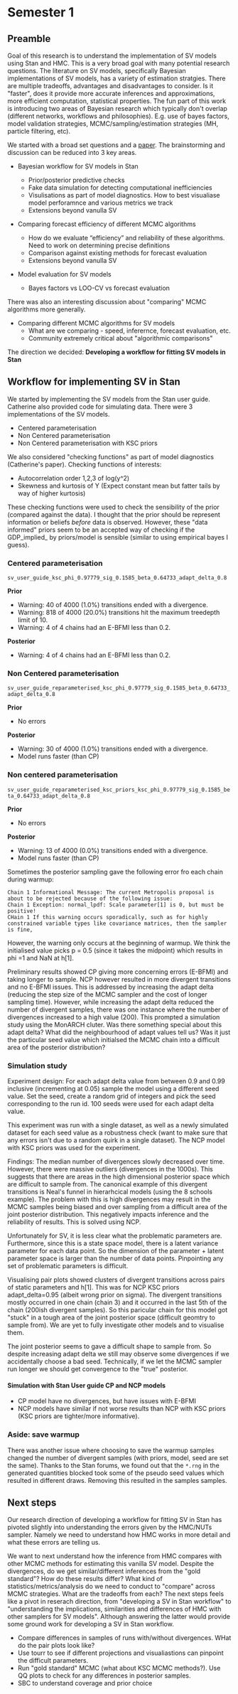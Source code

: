 # Semester 1

## Preamble
Goal of this research is to understand the implementation of SV models using Stan and HMC. This is a very broad goal with many potential research questions. The literature on SV models, specifically Bayesian implementations of SV models, has a variety of estimation stratgies. There are multiple tradeoffs, advantages and disadvantages to consider. Is it "faster", does it provide more accurate inferences and approximations, more efficient computation, statistical properties. The fun part of this work is introducing two areas of Bayesian research which typically don't overlap (different networks, workflows and philosophies). E.g. use of bayes factors, model validation strategies, MCMC/sampling/estimation strategies (MH, particle filtering, etc).

We started with a broad set questions and a [paper](https://arxiv.org/abs/1712.02326). The brainstorming and discussion can be reduced into 3 key areas.

- Bayesian workflow for SV models in Stan
    + Prior/posterior predictive checks
    + Fake data simulation for detecting computational inefficiencies
    + Visulisations as part of model diagnostics. How to best visualiase model perforamnce and various metrics we track
    + Extensions beyond vanulla SV

- Comparing forecast efficiency of different MCMC algorithms
    + How do we evaluate “efficiency” and reliability of these algorithms. Need to work on determining precise definitions
    + Comparison against existing methods for forecast evaluation
    + Extensions beyond vanulla SV

- Model evaluation for SV models
    + Bayes factors vs LOO-CV vs forecast evaluation

There was also an interesting discussion about "comparing" MCMC algorithms more generally.

- Comparing different MCMC algorithms for SV models
    + What are we comparing - speed, inferernce, forecast evaluation, etc. 
    + Community extremely critical about "algorithmic comparisons"

The direction we decided: **Developing a workflow for fitting SV models in Stan**

## Workflow for implementing SV in Stan
We started by implementing the SV models from the Stan user guide. Catherine also provided code for simulating data. There were 3 implementations of the SV models.

- Centered parameterisation
- Non Centered parameterisation
- Non Centered parameterisation with KSC priors

We also considered "checking functions" as part of model diagnostics (Catherine's paper). Checking functions of interests:

- Autocorrelation order 1,2,3 of log(y^2)
- Skewness and kurtosis of Y (Expect constant mean but fatter tails by way of higher kurtosis)
 
 These checking functions were used to check the sensibility of the prior (compared against the data). I thought that the prior should be represent information or beliefs _before_ data is observed. However, these "data informed" priors seem to be an accepted way of checking if the GDP_implied_ by priors/model is sensible (similar to using empirical bayes I guess).

### Centered parameterisation
`sv_user_guide_ksc_phi_0.97779_sig_0.1585_beta_0.64733_adapt_delta_0.8`

**Prior**
- Warning: 40 of 4000 (1.0%) transitions ended with a divergence.
- Warning: 818 of 4000 (20.0%) transitions hit the maximum treedepth limit of 10.
- Warning: 4 of 4 chains had an E-BFMI less than 0.2. 

**Posterior**
- Warning: 4 of 4 chains had an E-BFMI less than 0.2.

### Non Centered parameterisation
`sv_user_guide_reparameterised_ksc_phi_0.97779_sig_0.1585_beta_0.64733_adapt_delta_0.8`

**Prior**
- No errors

**Posterior**
- Warning: 30 of 4000 (1.0%) transitions ended with a divergence.
- Model runs faster (than CP)

### Non centered parameterisation 
`sv_user_guide_reparameterised_ksc_priors_ksc_phi_0.97779_sig_0.1585_beta_0.64733_adapt_delta_0.8`

**Prior**
- No errors

**Posterior**
- Warning: 13 of 4000 (0.0%) transitions ended with a divergence.
- Model runs faster (than CP)

Sometimes the posterior sampling gave the following error fro each chain during warmup:

```
Chain 1 Informational Message: The current Metropolis proposal is about to be rejected because of the following issue:
Chain 1 Exception: normal_lpdf: Scale parameter[1] is 0, but must be positive!
CHain 1 If this warning occurs sporadically, such as for highly constrained variable types like covariance matrices, then the sampler is fine,
```

However, the warning only occurs at the beginning of warmup. We think the initialised value picks p = 0.5 (since it takes the midpoint) which results in phi =1 and NaN at h[1].

Preliminary results showed CP giving more concerning errors (E-BFMI) and taking longer to sample. NCP however resulted in more divergent transitions and no E-BFMI issues. This is addressed by increasing the adapt delta (reducing the step size of the MCMC sampler and the cost of longer sampling time). However, while increasing the adapt delta reduced the number of divergent samples, there was one instance where the number of divergences increased to a high value (200). This prompted a simulation study using the MonARCH cluter. Was there something special about this adapt delta? What did the neighbourhood of adapt values tell us? Was it just the particular seed value which initialsed the MCMC chain into a difficult area of the posterior distribution?

### Simulation study
Experiment design: For each adapt delta value from between 0.9 and 0.99 inclusive (incrementing at 0.05) sample the model using a different seed value. Set the seed, create a random grid of integers and pick the seed corresponding to the run id. 100 seeds were used for each adapt delta value. 

This experiment was run with a single dataset, as well as a newly simulated dataset for each seed value as a robustness check (want to make sure that any errors isn't due to a random quirk in a single dataset). The NCP model with KSC priors was used for the experiment.

Findings: The median number of divergences slowly decreased over time. However, there were massive outliers (divergences in the 1000s). This suggests that there are areas in the high dimensional posterior space which are difficult to sample from. The canonical example of this divergent transitions is Neal's funnel in hierarhcical models (using the 8 schools example). The problem with this is high divergences may result in the MCMC samples being biased and over sampling from a difficult area of the joint posterior distribution. This negatively impacts inference and the reliability of results. This is solved using NCP. 

Unfortunately for SV, it is less clear what the problematic parameters are. Furthermore, since this is a state space model, there is a latent variance parameter for each data point. So the dimension of the parameter + latent parameter space is larger than the number of data points. Pinpointing any set of problematic parameters is difficult.

Visualising pair plots showed clusters of divergent transitions across pairs of static parameters and h[1]. This was for NCP KSC priors adapt_delta=0.95 (albeit wrong prior on sigma). The divergent transitions mostly occurred in one chain (chain 3) and it occurred in the last 5th of the chain (200ish divergent samples). So this paricular chain for this model got "stuck" in a tough area of the joint posterior space (difficult geomtry to sample from). We are yet to fully investigate other models and to visualise them.

The joint posterior seems to gave a difficult shape to sample from. So despite increasing adapt delta we still may observe some divergences if we accidentally choose a bad seed. Technically, if we let the MCMC sampler run longer we should get convergence to the "true" posterior.

<!-- Should show plots here -->

#### Simulation with Stan User guide CP and NCP models
- CP model have no divergences, but have issues with E-BFMI
- NCP models have similar if not worse results than NCP with KSC priors (KSC priors are tighter/more informative).

<!-- Should show plots here -->

### Aside: save warmup
There was another issue where choosing to save the warmup samples changed the number of divergent samples (with priors, model, seed are set the same). Thanks to the Stan forums, we found out that the `*.rng` in the generated quantities blocked took some of the pseudo seed values which resulted in different draws. Removing this resulted in the samples samples. 

## Next steps
Our research direction of developing a workflow for fitting SV in Stan has pivoted slightly into understanding the errors given by the HMC/NUTs sampler. Namely we need to understand how HMC works in more detail and what these errors are telling us. 

We want to next understand how the inference from HMC compares with other MCMC methods for estimating this vanilla SV model. Despite the divergences, do we get similar/different inferences from the "gold standard"? How do these results differ? What kind of statistics/metrics/analysis do we need to conduct to "compare" across MCMC strategies. What are the tradeoffs from each? The next steps feels like a pivot in reserach direction, from "developing a SV in Stan workflow" to "understanding the implications, similarities and differences of HMC with other samplers for SV models". Although answering the latter would provide some ground work for developing a SV in Stan workflow.

- Compare differences in samples of runs with/without divergences. WHat do the pair plots look like?
- Use tourr to see if different projections and visualiastions can pinpoint the difficult parameters. 
- Run "gold standard" MCMC (what about KSC MCMC methods?). Use QQ plots to check for any differences in posterior samples. 
- SBC to understand coverage and prior choice